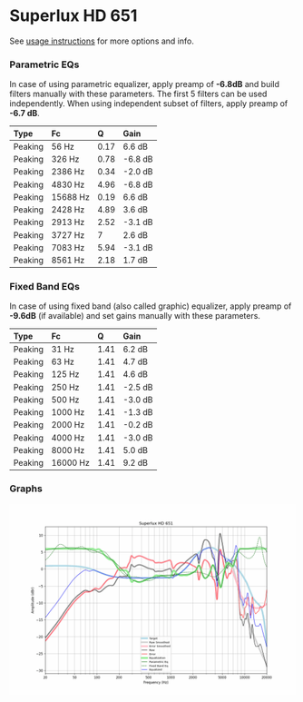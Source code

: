# Superlux HD 651
See [usage instructions](https://github.com/jaakkopasanen/AutoEq#usage) for more options and info.

### Parametric EQs
In case of using parametric equalizer, apply preamp of **-6.8dB** and build filters manually
with these parameters. The first 5 filters can be used independently.
When using independent subset of filters, apply preamp of **-6.7 dB**.

| Type    | Fc       |    Q | Gain    |
|:--------|:---------|:-----|:--------|
| Peaking | 56 Hz    | 0.17 | 6.6 dB  |
| Peaking | 326 Hz   | 0.78 | -6.8 dB |
| Peaking | 2386 Hz  | 0.34 | -2.0 dB |
| Peaking | 4830 Hz  | 4.96 | -6.8 dB |
| Peaking | 15688 Hz | 0.19 | 6.6 dB  |
| Peaking | 2428 Hz  | 4.89 | 3.6 dB  |
| Peaking | 2913 Hz  | 2.52 | -3.1 dB |
| Peaking | 3727 Hz  | 7    | 2.6 dB  |
| Peaking | 7083 Hz  | 5.94 | -3.1 dB |
| Peaking | 8561 Hz  | 2.18 | 1.7 dB  |

### Fixed Band EQs
In case of using fixed band (also called graphic) equalizer, apply preamp of **-9.6dB**
(if available) and set gains manually with these parameters.

| Type    | Fc       |    Q | Gain    |
|:--------|:---------|:-----|:--------|
| Peaking | 31 Hz    | 1.41 | 6.2 dB  |
| Peaking | 63 Hz    | 1.41 | 4.7 dB  |
| Peaking | 125 Hz   | 1.41 | 4.6 dB  |
| Peaking | 250 Hz   | 1.41 | -2.5 dB |
| Peaking | 500 Hz   | 1.41 | -3.0 dB |
| Peaking | 1000 Hz  | 1.41 | -1.3 dB |
| Peaking | 2000 Hz  | 1.41 | -0.2 dB |
| Peaking | 4000 Hz  | 1.41 | -3.0 dB |
| Peaking | 8000 Hz  | 1.41 | 5.0 dB  |
| Peaking | 16000 Hz | 1.41 | 9.2 dB  |

### Graphs
![](./Superlux%20HD%20651.png)